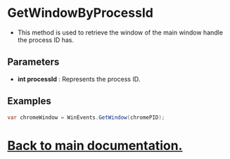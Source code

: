 # GetWindowByProcessId

* This method is used to retrieve the window of the main window handle the process ID has.

## Parameters

* **int processId** : Represents the process ID.

## Examples

```csharp
var chromeWindow = WinEvents.GetWindow(chromePID);
```

# [Back to main documentation.](https://github.com/ALaurian/Flanium/blob/main/Documentation/LibraryDB.md)
